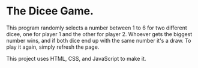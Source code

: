 # The Dicee Game.
This program randomly selects a number between 1 to 6 for two different dicee, one for player 1 and the other for player 2. Whoever gets the biggest number wins, and if both dice end up with the same number it's a draw. To play it again, simply refresh the page.

This project uses HTML, CSS, and JavaScript to make it. 
